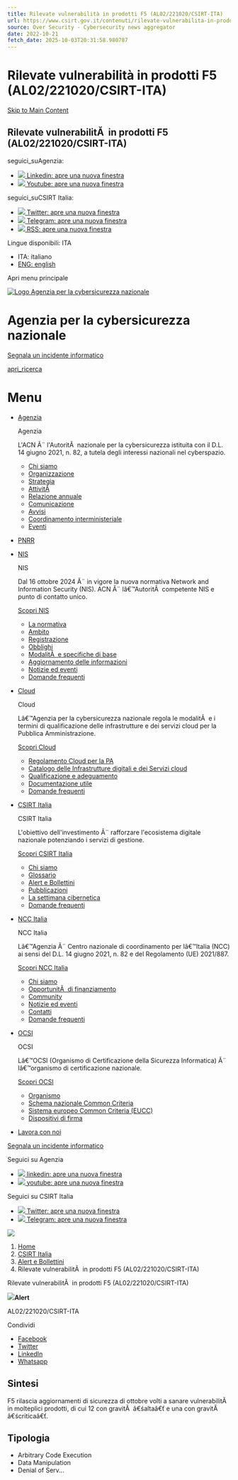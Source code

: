 ```yaml
---
title: Rilevate vulnerabilità in prodotti F5 (AL02/221020/CSIRT-ITA)
url: https://www.csirt.gov.it/contenuti/rilevate-vulnerabilita-in-prodotti-f5-al02-221020-csirt-ita
source: Over Security - Cybersecurity news aggregator
date: 2022-10-21
fetch_date: 2025-10-03T20:31:58.980787
---
```


# Rilevate vulnerabilità in prodotti F5 (AL02/221020/CSIRT-ITA)

[Skip to Main Content](#main-content)

## Rilevate vulnerabilitĂ  in prodotti F5 (AL02/221020/CSIRT-ITA)

seguici\_suAgenzia:

* [![](https://www.acn.gov.it/portale/o/it.gov.acn.theme/images/icon-linkedin.svg) Linkedin: apre una nuova finestra](https://www.linkedin.com/company/agenzia-per-la-cybersicurezza-nazionale "linkedin")
* [![](https://www.acn.gov.it/portale/o/it.gov.acn.theme/images/icon-youtube.svg) Youtube: apre una nuova finestra](https://www.youtube.com/%40AgenziaCybersicNazionale "youtube")

seguici\_suCSIRT Italia:

* [![](https://www.acn.gov.it/portale/o/it.gov.acn.theme/images/icon-twitter.svg) Twitter: apre una nuova finestra](https://twitter.com/csirt_it "Twitter")
* [![](https://www.acn.gov.it/portale/o/it.gov.acn.theme/images/icon-telegram.svg) Telegram: apre una nuova finestra](https://t.me/CSIRT_Italia "Telegram")
* [![](https://www.acn.gov.it/portale/o/it.gov.acn.theme/images/icon-rss.svg) RSS: apre una nuova finestra](/portale/feedrss/-/journal/rss/20119/723192 "RSS")

Lingue disponibili: ITA

* ITA: italiano
* [ENG: english](/portale/c/portal/update_language?p_l_id=320&redirect=%2Fportale%2Fw%2Frilevate-vulnerabilita-in-prodotti-f5-al02%2F221020%2Fcsirt-ita-&languageId=en_US)

Apri menu principale

[![Logo Agenzia per la cybersicurezza nazionale](/portale/documents/d/guest/logo_acn_new)](/ "torna alla homepage")

# Agenzia per la cybersicurezza nazionale

[Segnala un incidente informatico](https://segnalazioni.acn.gov.it)

[apri\_ricerca](/portale/ricerca "Cerca")

# Menu

* [Agenzia](#agenzia)

  Agenzia

  L'ACN Ă¨ l'AutoritĂ  nazionale per la cybersicurezza istituita con il D.L. 14 giugno 2021, n. 82, a tutela degli interessi nazionali nel cyberspazio.

  + [Chi siamo](https://www.acn.gov.it/portale/chi-siamo)
  + [Organizzazione](https://www.acn.gov.it/portale/organizzazione)
  + [Strategia](https://www.acn.gov.it/portale/strategia)
  + [AttivitĂ](https://www.acn.gov.it/portale/attivita)
  + [Relazione annuale](https://www.acn.gov.it/portale/relazione-annuale)
  + [Comunicazione](https://www.acn.gov.it/portale/comunicazione)
  + [Avvisi](https://www.acn.gov.it/portale/avvisi)
  + [Coordinamento interministeriale](https://www.acn.gov.it/portale/coordinamento-interministeriale)
  + [Eventi](https://www.acn.gov.it/portale/eventi)
* [PNRR](/portale/pnrr)
* [NIS](#nis)

  NIS

  Dal 16 ottobre 2024 Ă¨ in vigore la nuova normativa Network and Information Security (NIS). ACN Ă¨ lâ€™AutoritĂ  competente NIS e punto di contatto unico.

   [Scopri NIS](/portale/nis)

  + [La normativa](https://www.acn.gov.it/portale/nis/la-normativa)
  + [Ambito](https://www.acn.gov.it/portale/nis/ambito)
  + [Registrazione](https://www.acn.gov.it/portale/nis/registrazione)
  + [Obblighi](https://www.acn.gov.it/portale/nis/obblighi)
  + [ModalitĂ  e specifiche di base](https://www.acn.gov.it/portale/nis/modalita-specifiche-base)
  + [Aggiornamento delle informazioni](https://www.acn.gov.it/portale/nis/aggiornamento-informazioni)
  + [Notizie ed eventi](https://www.acn.gov.it/portale/nis/notizie-ed-eventi)
  + [Domande frequenti](https://www.acn.gov.it/portale/nis/faq)
* [Cloud](#cloud)

  Cloud

  Lâ€™Agenzia per la cybersicurezza nazionale regola le modalitĂ  e i termini di qualificazione delle infrastrutture e dei servizi cloud per la Pubblica Amministrazione.

   [Scopri Cloud](/portale/cloud)

  + [Regolamento Cloud per la PA](https://www.acn.gov.it/portale/cloud/regolamento-cloud-per-la-pa)
  + [Catalogo delle Infrastrutture digitali e dei Servizi cloud](https://www.acn.gov.it/portale/catalogo-delle-infrastrutture-digitali-e-dei-servizi-cloud)
  + [Qualificazione e adeguamento](https://www.acn.gov.it/portale/cloud/qualificazione-e-adeguamento)
  + [Documentazione utile](https://www.acn.gov.it/portale/cloud/documentazione-utile)
  + [Domande frequenti](https://www.acn.gov.it/portale/cloud/faq)
* [CSIRT Italia](#csirtitalia)

  CSIRT Italia

  L'obiettivo dell'investimento Ă¨ rafforzare l'ecosistema digitale nazionale potenziando i servizi di gestione.

   [Scopri CSIRT Italia](/portale/csirt-italia)

  + [Chi siamo](https://www.acn.gov.it/portale/csirt-italia/chi-siamo)
  + [Glossario](https://www.acn.gov.it/portale/csirt-italia/glossario)
  + [Alert e Bollettini](https://www.acn.gov.it/portale/csirt-italia/alert-e-bollettini)
  + [Pubblicazioni](https://www.acn.gov.it/portale/csirt-italia/pubblicazioni)
  + [La settimana cibernetica](https://www.acn.gov.it/portale/csirt-italia/la-settimana-cibernetica)
  + [Domande frequenti](https://www.acn.gov.it/portale/csirt-italia/faq)
* [NCC Italia](#nccitalia)

  NCC Italia

  Lâ€™Agenzia Ă¨ Centro nazionale di coordinamento per lâ€™Italia (NCC) ai sensi del D.L. 14 giugno 2021, n. 82 e del Regolamento (UE) 2021/887.

   [Scopri NCC Italia](/portale/ncc-italia)

  + [Chi siamo](https://www.acn.gov.it/portale/ncc-italia/chi-siamo)
  + [OpportunitĂ  di finanziamento](https://www.acn.gov.it/portale/ncc-italia/opportunita-di-finanziamento)
  + [Community](https://www.acn.gov.it/portale/ncc-italia/community)
  + [Notizie ed eventi](https://www.acn.gov.it/portale/ncc-italia/notizie-ed-eventi)
  + [Contatti](https://www.acn.gov.it/portale/ncc-italia/contatti)
  + [Domande frequenti](https://www.acn.gov.it/portale/ncc-italia/faq)
* [OCSI](#ocsi)

  OCSI

  Lâ€™OCSI (Organismo di Certificazione della Sicurezza Informatica) Ă¨ lâ€™organismo di certificazione nazionale.

   [Scopri OCSI](/portale/ocsi)

  + [Organismo](https://www.acn.gov.it/portale/ocsi/organismo)
  + [Schema nazionale Common Criteria](https://www.acn.gov.it/portale/ocsi/schema-nazionale-common-criteria)
  + [Sistema europeo Common Criteria (EUCC)](https://www.acn.gov.it/portale/ocsi/sistema-europeo-common-criteria-eucc-)
  + [Dispositivi di firma](https://www.acn.gov.it/portale/ocsi/dispositivi-di-firma-2)
* [Lavora con noi](/portale/lavora-con-noi)

[Segnala un incidente informatico](https://www.csirt.gov.it/segnalazione)

Seguici su Agenzia

* [![](/portale/o/it.gov.acn.theme/images/icon-linkedin-dark.svg) linkedin: apre una nuova finestra](https://www.linkedin.com/company/agenzia-per-la-cybersicurezza-nazionale "linkedin")
* [![](/portale/o/it.gov.acn.theme/images/icon-youtube-dark.svg) youtube: apre una nuova finestra](https://www.youtube.com/%40AgenziaCybersicNazionale "youtube")

 Seguici su CSIRT Italia

* [![](/portale/o/it.gov.acn.theme/images/icon-twitter-dark.svg) Twitter: apre una nuova finestra](https://twitter.com/csirt_it "Twitter")
* [![](/portale/o/it.gov.acn.theme/images/icon-telegram-dark.svg) Telegram: apre una nuova finestra](https://t.me/CSIRT_Italia "Telegram")

![](/portale/documents/d/guest/banner-hero-webp?download=true)

1. [Home](https://www.acn.gov.it/portale/web/guest)
2. [CSIRT Italia](/portale/csirt-italia)
3. [Alert e Bollettini](/portale/alert-e-bollettini)
4. Rilevate vulnerabilitĂ  in prodotti F5 (AL02/221020/CSIRT-ITA)

Rilevate vulnerabilitĂ  in prodotti F5 (AL02/221020/CSIRT-ITA)

**![](https://www.acn.gov.it/portale/o/it.gov.acn.theme/images/icon-exclamations.svg)Alert**

AL02/221020/CSIRT-ITA

Condividi

* [Facebook](https://www.facebook.com/sharer/sharer.php?u=https%3A%2F%2Fwww.acn.gov.it%2Fportale%2Fw%2Frilevate-vulnerabilita-in-prodotti-f5-al02%2F221020%2Fcsirt-ita-)
* [Twitter](https://twitter.com/intent/tweet?url=https%3A%2F%2Fwww.acn.gov.it%2Fportale%2Fw%2Frilevate-vulnerabilita-in-prodotti-f5-al02%2F221020%2Fcsirt-ita-)
* [LinkedIn](https://www.linkedin.com/sharing/share-offsite/?url=https%3A%2F%2Fwww.acn.gov.it%2Fportale%2Fw%2Frilevate-vulnerabilita-in-prodotti-f5-al02%2F221020%2Fcsirt-ita-)
* [Whatsapp](https://wa.me/?text=https%3A%2F%2Fwww.acn.gov.it%2Fportale%2Fw%2Frilevate-vulnerabilita-in-prodotti-f5-al02%2F221020%2Fcsirt-ita-)

## Sintesi

F5 rilascia aggiornamenti di sicurezza di ottobre volti a sanare vulnerabilitĂ  in molteplici prodotti, di cui 12 con gravitĂ  â€śaltaâ€ť e una con gravitĂ  â€ścriticaâ€ť.

##

## Tipologia

* Arbitrary Code Execution
* Data Manipulation
* Denial of Serv...